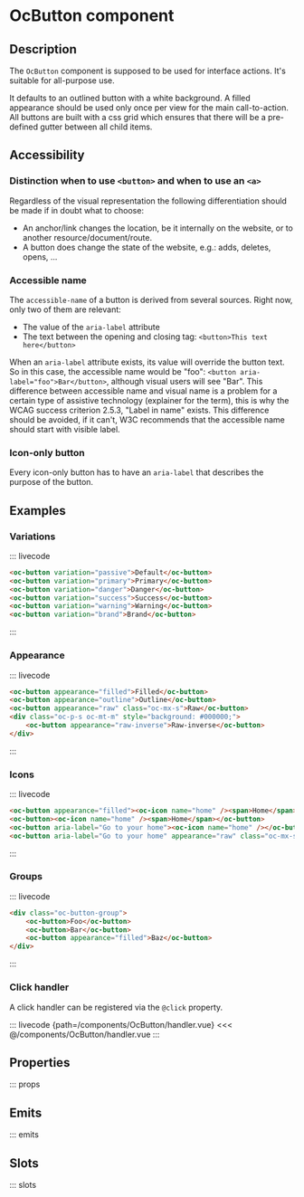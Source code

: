 # OcButton component

## Description

The `OcButton` component is supposed to be used for interface actions. It's suitable for all-purpose use.

It defaults to an outlined button with a white background. A filled appearance should be used only once per view for the main call-to-action. All buttons are built with a css grid which ensures that there will be a pre-defined gutter between all child items.

## Accessibility

### Distinction when to use `<button>` and when to use an `<a>`

Regardless of the visual representation the following differentiation should be made if in doubt what to choose:

* An anchor/link changes the location, be it internally on the website, or to another resource/document/route.
* A button does change the state of the website, e.g.: adds, deletes, opens, ...


### Accessible name

The `accessible-name` of a button is derived from several sources. Right now, only two of them are relevant:

* The value of the `aria-label` attribute
* The text between the opening and closing tag: `<button>This text here</button>`

When an `aria-label` attribute exists, its value will override the button text. So in this case, the accessible name would be "foo": `<button aria-label="foo">Bar</button>`, although visual users will see "Bar". This difference between accessible name and visual name is a problem for a certain type of assistive technology (explainer for the term), this is why the WCAG success criterion 2.5.3, "Label in name" exists. This difference should be avoided, if it can't, W3C recommends that the accessible name should start with visible label.

### Icon-only button

Every icon-only button has to have an `aria-label` that describes the purpose of the button.

## Examples

### Variations

::: livecode
```html
<oc-button variation="passive">Default</oc-button>
<oc-button variation="primary">Primary</oc-button>
<oc-button variation="danger">Danger</oc-button>
<oc-button variation="success">Success</oc-button>
<oc-button variation="warning">Warning</oc-button>
<oc-button variation="brand">Brand</oc-button>
```
:::

### Appearance

::: livecode
```html
<oc-button appearance="filled">Filled</oc-button>
<oc-button appearance="outline">Outline</oc-button>
<oc-button appearance="raw" class="oc-mx-s">Raw</oc-button>
<div class="oc-p-s oc-mt-m" style="background: #000000;">
	<oc-button appearance="raw-inverse">Raw-inverse</oc-button>
</div>
```
:::

### Icons

::: livecode
```html
<oc-button appearance="filled"><oc-icon name="home" /><span>Home</span></oc-button>
<oc-button><oc-icon name="home" /><span>Home</span></oc-button>
<oc-button aria-label="Go to your home"><oc-icon name="home" /></oc-button>
<oc-button aria-label="Go to your home" appearance="raw" class="oc-mx-s"><oc-icon name="home" /></oc-button>
```
:::

### Groups

::: livecode
```html
<div class="oc-button-group">
	<oc-button>Foo</oc-button>
	<oc-button>Bar</oc-button>
	<oc-button appearance="filled">Baz</oc-button>
</div>
```
:::


### Click handler

A click handler can be registered via the `@click` property.

::: livecode {path=/components/OcButton/handler.vue}
<<< @/components/OcButton/handler.vue
:::

## Properties

::: props

## Emits

::: emits

## Slots

::: slots
